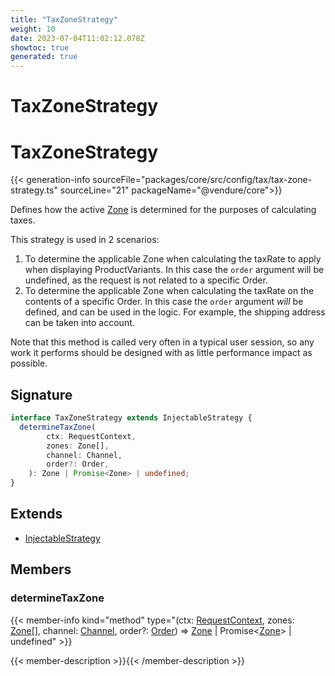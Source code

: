 ```yaml
---
title: "TaxZoneStrategy"
weight: 10
date: 2023-07-04T11:02:12.078Z
showtoc: true
generated: true
---
```

<!-- This file was generated from the Vendure source. Do not modify. Instead, re-run the "docs:build" script -->

# TaxZoneStrategy
<div class="symbol">


# TaxZoneStrategy

{{< generation-info sourceFile="packages/core/src/config/tax/tax-zone-strategy.ts" sourceLine="21" packageName="@vendure/core">}}

Defines how the active <a href='/typescript-api/entities/zone#zone'>Zone</a> is determined for the purposes of calculating taxes.

This strategy is used in 2 scenarios:

1. To determine the applicable Zone when calculating the taxRate to apply when displaying ProductVariants. In this case the
`order` argument will be undefined, as the request is not related to a specific Order.
2. To determine the applicable Zone when calculating the taxRate on the contents of a specific Order. In this case the
`order` argument _will_ be defined, and can be used in the logic. For example, the shipping address can be taken into account.

Note that this method is called very often in a typical user session, so any work it performs should be designed with as little
performance impact as possible.

## Signature

```TypeScript
interface TaxZoneStrategy extends InjectableStrategy {
  determineTaxZone(
        ctx: RequestContext,
        zones: Zone[],
        channel: Channel,
        order?: Order,
    ): Zone | Promise<Zone> | undefined;
}
```
## Extends

 * <a href='/typescript-api/common/injectable-strategy#injectablestrategy'>InjectableStrategy</a>


## Members

### determineTaxZone

{{< member-info kind="method" type="(ctx: <a href='/typescript-api/request/request-context#requestcontext'>RequestContext</a>, zones: <a href='/typescript-api/entities/zone#zone'>Zone</a>[], channel: <a href='/typescript-api/entities/channel#channel'>Channel</a>, order?: <a href='/typescript-api/entities/order#order'>Order</a>) => <a href='/typescript-api/entities/zone#zone'>Zone</a> | Promise&#60;<a href='/typescript-api/entities/zone#zone'>Zone</a>&#62; | undefined"  >}}

{{< member-description >}}{{< /member-description >}}


</div>
